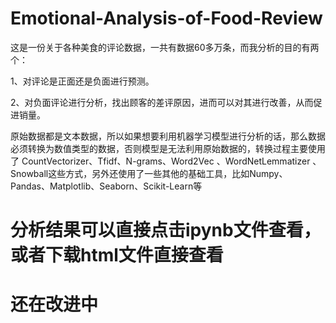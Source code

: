# Emotional-Analysis-of-Food-Review
这是一份关于各种美食的评论数据，一共有数据60多万条，而我分析的目的有两个：

1、对评论是正面还是负面进行预测。

2、对负面评论进行分析，找出顾客的差评原因，进而可以对其进行改善，从而促进销量。

原始数据都是文本数据，所以如果想要利用机器学习模型进行分析的话，那么数据必须转换为数值类型的数据，否则模型是无法利用原始数据的，转换过程主要使用了
CountVectorizer、Tfidf、N-grams、Word2Vec 、WordNetLemmatizer 、Snowball这些方式，另外还使用了一些其他的基础工具，比如Numpy、Pandas、Matplotlib、Seaborn、Scikit-Learn等

# 分析结果可以直接点击ipynb文件查看，或者下载html文件直接查看

# 还在改进中
